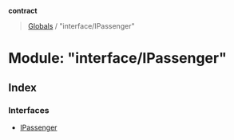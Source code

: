 **contract**

> [Globals](../README.md) / "interface/IPassenger"

# Module: "interface/IPassenger"

## Index

### Interfaces

* [IPassenger](../interfaces/_interface_ipassenger_.ipassenger.md)
